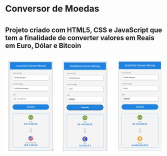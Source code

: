 <h1>Conversor de Moedas<h1/>

<h2>Projeto criado com HTML5, CSS e JavaScript que tem a finalidade de converter valores em Reais em Euro, Dólar e Bitcoin<h2/>

<img src="https://github.com/caioramirodev/Conversor-de-Moedas/blob/master/assets/Conversor%20de%20moedas.png?raw=true" alt="Conversor de moedas"/>
